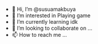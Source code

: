- 👋 Hi, I’m @susuamakbuya
- 👀 I’m interested in Playing game
- 🌱 I’m currently learning idk
- 💞️ I’m looking to collaborate on ...
- 📫 How to reach me ...

<!---
susuamakbuya/susuamakbuya is a ✨ special ✨ repository because its `README.md` (this file) appears on your GitHub profile.
You can click the Preview link to take a look at your changes.
--->
